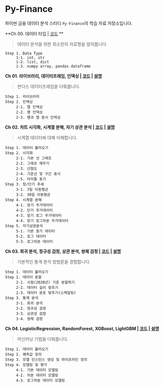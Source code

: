 # Py-Finance
파이썬 금융 데이터 분석 스터디 `Py-Finance`의 학습 자료 저장소입니다.

**Ch 00. 데이터 타입 | [코드](https://github.com/sw-song/py_finance/blob/main/tutorial/00_data_type.ipynb) **
> 데이터 분석을 위한 최소한의 자료형을 알아봅니다.
```
Step 1. Data Type
     1-1. int, str
     1-2. list, dict
     1-3. numpy array, pandas dataframe
```

**Ch 01. 라이브러리, 데이터프레임, 인덱싱 | [코드](https://github.com/sw-song/py_finance/blob/main/tutorial/01_library_and_indexing.ipynb) | [설명](https://blog.naver.com/sw930601/222803780138)**
> 판다스 데이터프레임을 다뤄봅니다.
```
Step 1. 라이브러리
Step 2. 인덱싱
     2-1. 열 인덱싱
     2-2. 행 인덱싱
     2-3. 행과 열 동시 인덱싱
```

**Ch 02. 차트 시각화, 시계열 분해, 자기 상관 분석 | [코드](https://github.com/sw-song/py_finance/blob/main/tutorial/02_visualization_decomposition_autocorrelation.ipynb) | [설명](https://blog.naver.com/sw930601/222811729646)**
> 시계열 데이터에 대해 이해합니다.
```
Step 1. 데이터 불러오기
Step 2. 시각화
     2-1. 기본 선 그래프
     2-2. 그래프 채우기
     2-3. 산점도
     2-4. 기준선 및 구간 표시
     2-5. 타이틀 표기
Step 3. 장/단기 추세
     3-1. 3일 이동평균
     3-2. 30일 이동평균
Step 4. 시계열 분해
     4-1. 장기 주가데이터
     4-2. 단기 주가데이터
     4-3. 장기 로그 주가데이터
     4-4. 장기 로그차분 주가데이터
Step 5. 자기상관분석
     5-1. 기본 종가 데이터
     5-2. 로그 데이터
     5-3. 로그차분 데이터
```

**Ch 03. 회귀 분석, 정규성 검정, 상관 분석, 쌍체 검정 | [코드](https://github.com/sw-song/py_finance/blob/main/tutorial/03_statistical_analysis.ipynb) | [설명](https://blog.naver.com/sw930601/222822718529)**
> 기본적인 통계 분석 방법론을 경험합니다.
```
Step 1. 데이터 불러오기
Step 2. 데이터 분할
     2-1. 시점(2020년) 기준 분할하기
     2-2. 데이터 길이 맞추기
     2-3. 데이터 분포 맞추기(스케일링)
Step 3. 통계 분석
     3-1. 회귀 분석
     3-2. 정규성 검정
     3-3. 상관성 검정
     3-4. 쌍체 검정
```

**Ch 04. LogisticRegression, RandomForest, XGBoost, LightGBM | [코드](https://github.com/sw-song/py_finance/blob/main/tutorial/04_machine_learning.ipynb) | [설명](https://blog.naver.com/sw930601/222825538747)**
> 머신러닝 기법을 다뤄봅니다.
```
Step 1. 데이터 불러오기
Step 2. 예측값 정의
Step 3. 모델 인스턴스 생성 및 파이프라인 정의
Step 4. 모델링 및 평가
     4-1. 기본 데이터 모델링
     4-2. 차분 데이터 모델링
     4-3. 로그차분 데이터 모델링
```